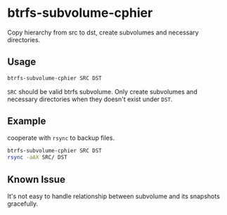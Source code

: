 # btrfs-subvolume-cphier

Copy hierarchy from src to dst, create subvolumes and necessary directories.

## Usage

```bash
btrfs-subvolume-cphier SRC DST
```

`SRC` should be valid btrfs subvolume.
Only create subvolumes and necessary directories when they doesn't exist under `DST`.

## Example

cooperate with `rsync` to backup files.

```bash
btrfs-subvolume-cphier SRC DST
rsync -aAX SRC/ DST
```

## Known Issue

It's not easy to handle relationship between subvolume and its snapshots gracefully.

